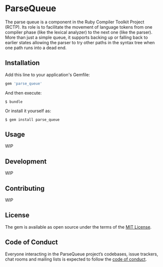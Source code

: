 # ParseQueue

The parse queue is a component in the Ruby Compiler Toolkit Project (RCTP). Its
role is to facilitate the movement of language tokens from one compiler phase
(like the lexical analyzer) to the next one (like the parser). More than just a
simple queue, it supports backing up or falling back to earlier states allowing
the parser to try other paths in the syntax tree when one path runs into a
dead end.

## Installation

Add this line to your application's Gemfile:

```ruby
gem 'parse_queue'
```

And then execute:

    $ bundle

Or install it yourself as:

    $ gem install parse_queue

## Usage

WIP

## Development

WIP

## Contributing

WIP

## License

The gem is available as open source under the terms of the
[MIT License](http://opensource.org/licenses/MIT).

## Code of Conduct

Everyone interacting in the ParseQueue project’s codebases, issue trackers,
chat rooms and mailing lists is expected to follow the
[code of conduct](https://github.com/PeterCamilleri/parse_queue/blob/master/CODE_OF_CONDUCT.md).

